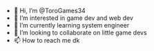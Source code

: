 - 👋 Hi, I’m @ToroGames34
- 👀 I’m interested in game dev and web dev
- 🌱 I’m currently learning system engineer
- 💞️ I’m looking to collaborate on little game devs
- 📫 How to reach me dk

<!---
ToroGames34/ToroGames34 is a ✨ special ✨ repository because its `README.md` (this file) appears on your GitHub profile.
You can click the Preview link to take a look at your changes.
--->
